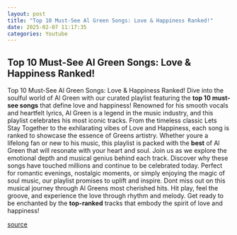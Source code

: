 ```yaml
---
layout: post
title: "Top 10 Must-See Al Green Songs: Love & Happiness Ranked!"
date: 2025-02-07 11:17:35
categories: Youtube
---
```


## Top 10 Must-See Al Green Songs: Love & Happiness Ranked!

Top 10 Must-See Al Green Songs: Love & Happiness Ranked!
Dive into the soulful world of Al Green with our curated playlist featuring the **top 10 must-see songs** that define love and happiness! Renowned for his smooth vocals and heartfelt lyrics, Al Green is a legend in the music industry, and this playlist celebrates his most iconic tracks. 
From the timeless classic Lets Stay Together to the exhilarating vibes of Love and Happiness, each song is ranked to showcase the essence of Greens artistry. Whether youre a lifelong fan or new to his music, this playlist is packed with the **best** of Al Green that will resonate with your heart and soul.
Join us as we explore the emotional depth and musical genius behind each track. Discover why these songs have touched millions and continue to be celebrated today. Perfect for romantic evenings, nostalgic moments, or simply enjoying the magic of soul music, our playlist promises to uplift and inspire. 
Dont miss out on this musical journey through Al Greens most cherished hits. Hit play, feel the groove, and experience the love through rhythm and melody. Get ready to be enchanted by the **top-ranked** tracks that embody the spirit of love and happiness!

[source](https://www.youtube.com/playlist?list=PLuowJGwg63tDV5McY5wtUBx2NtYMdrZd4)